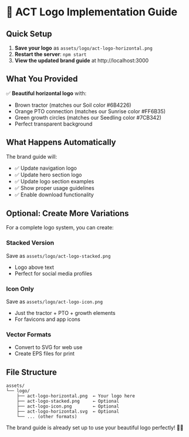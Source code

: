 # 🎨 ACT Logo Implementation Guide

## Quick Setup

1. **Save your logo** as `assets/logo/act-logo-horizontal.png`
2. **Restart the server**: `npm start`
3. **View the updated brand guide** at http://localhost:3000

## What You Provided

✅ **Beautiful horizontal logo** with:
- Brown tractor (matches our Soil color #6B4226)
- Orange PTO connection (matches our Sunrise color #FF6B35)  
- Green growth circles (matches our Seedling color #7CB342)
- Perfect transparent background

## What Happens Automatically

The brand guide will:
- ✅ Update navigation logo
- ✅ Update hero section logo
- ✅ Update logo section examples
- ✅ Show proper usage guidelines
- ✅ Enable download functionality

## Optional: Create More Variations

For a complete logo system, you can create:

### Stacked Version
Save as `assets/logo/act-logo-stacked.png`
- Logo above text
- Perfect for social media profiles

### Icon Only  
Save as `assets/logo/act-logo-icon.png`
- Just the tractor + PTO + growth elements
- For favicons and app icons

### Vector Formats
- Convert to SVG for web use
- Create EPS files for print

## File Structure
```
assets/
└── logo/
    ├── act-logo-horizontal.png  ← Your logo here
    ├── act-logo-stacked.png     ← Optional
    ├── act-logo-icon.png        ← Optional
    ├── act-logo-horizontal.svg  ← Optional
    └── ... (other formats)
```

The brand guide is already set up to use your beautiful logo perfectly! 🚜✨ 